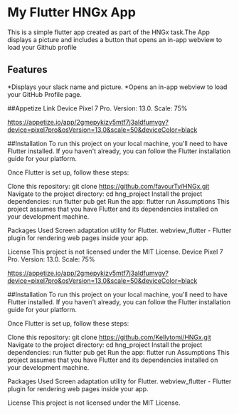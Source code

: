 # My Flutter HNGx App

This is a simple flutter app created as part of the HNGx task.The App displays a picture and includes a button that opens an in-app webview to load your Github profile 

## Features
*Displays your slack name and picture.
*Opens an in-app webview to load your GitHub Profile page.

##Appetize Link
Device Pixel 7 Pro. Version: 13.0. Scale: 75%

https://appetize.io/app/2gmepykizv5mtf7j3aldfumvgy?device=pixel7pro&osVersion=13.0&scale=50&deviceColor=black

##Installation
To run this project on your local machine, you'll need to have Flutter installed. If you haven't already, you can follow the Flutter installation guide for your platform.

Once Flutter is set up, follow these steps:

Clone this repository:
 git clone https://github.com/favourTy/HNGx.git
Navigate to the project directory:
cd hng_project
Install the project dependencies:
run flutter pub get
Run the app:
flutter run
Assumptions
This project assumes that you have Flutter and its dependencies installed on your development machine.

Packages Used
Screen adaptation utility for Flutter. webview_flutter - Flutter plugin for rendering web pages inside your app.

License
This project is not licensed under the MIT License.
Device Pixel 7 Pro. Version: 13.0. Scale: 75%

https://appetize.io/app/2gmepykizv5mtf7j3aldfumvgy?device=pixel7pro&osVersion=13.0&scale=50&deviceColor=black

##Installation
To run this project on your local machine, you'll need to have Flutter installed. If you haven't already, you can follow the Flutter installation guide for your platform.

Once Flutter is set up, follow these steps:

Clone this repository:
 git clone https://github.com/Kellytomi/HNGx.git
Navigate to the project directory:
cd hng_project
Install the project dependencies:
run flutter pub get
Run the app:
flutter run
Assumptions
This project assumes that you have Flutter and its dependencies installed on your development machine.

Packages Used
Screen adaptation utility for Flutter. webview_flutter - Flutter plugin for rendering web pages inside your app.

License
This project is not licensed under the MIT License.
